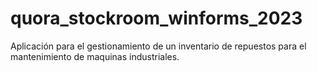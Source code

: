 # quora_stockroom_winforms_2023
Aplicación para el gestionamiento de un inventario de repuestos para el mantenimiento de maquinas industriales.
